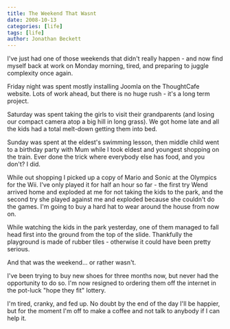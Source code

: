 ```yaml
---
title: The Weekend That Wasnt
date: 2008-10-13
categories: [life]
tags: [life]
author: Jonathan Beckett
---
```


I've just had one of those weekends that didn't really happen - and now find myself back at work on Monday morning, tired, and preparing to juggle complexity once again.

Friday night was spent mostly installing Joomla on the ThoughtCafe website. Lots of work ahead, but there is no huge rush - it's a long term project.

Saturday was spent taking the girls to visit their grandparents (and losing our compact camera atop a big hill in long grass). We got home late and all the kids had a total melt-down getting them into bed.

Sunday was spent at the eldest's swimming lesson, then middle child went to a birthday party with Mum while I took eldest and youngest shopping on the train. Ever done the trick where everybody else has food, and you don't? I did.

While out shopping I picked up a copy of Mario and Sonic at the Olympics for the Wii. I've only played it for half an hour so far - the first try Wend arrived home and exploded at me for not taking the kids to the park, and the second try she played against me and exploded because she couldn't do the games. I'm going to buy a hard hat to wear around the house from now on.

While watching the kids in the park yesterday, one of them managed to fall head first into the ground from the top of the slide. Thankfully the playground is made of rubber tiles - otherwise it could have been pretty serious.

And that was the weekend... or rather wasn't.

I've been trying to buy new shoes for three months now, but never had the opportunity to do so. I'm now resigned to ordering them off the internet in the pot-luck "hope they fit" lottery.

I'm tired, cranky, and fed up. No doubt by the end of the day I'll be happier, but for the moment I'm off to make a coffee and not talk to anybody if I can help it.